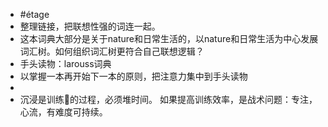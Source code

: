 - #étage
- 整理链接，把联想性强的词连一起。
- 这本词典大部分是关于nature和日常生活的，以nature和日常生活为中心发展词汇树。如何组织词汇树更符合自己联想逻辑？
- 手头读物：larouss词典
- 以掌握一本再开始下一本的原则，把注意力集中到手头读物
-
- 沉浸是训练🧠的过程，必须堆时间。
  如果提高训练效率，是战术问题：专注，心流，有难度可持续。